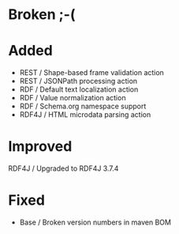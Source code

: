 # Broken ;-(

# Added

- REST / Shape-based frame validation action
- REST / JSONPath processing action
- RDF / Default text localization action
- RDF / Value normalization action
- RDF / Schema.org namespace support
- RDF4J / HTML microdata parsing action

# Improved

RDF4J / Upgraded to RDF4J 3.7.4

# Fixed

- Base / Broken version numbers in maven BOM
